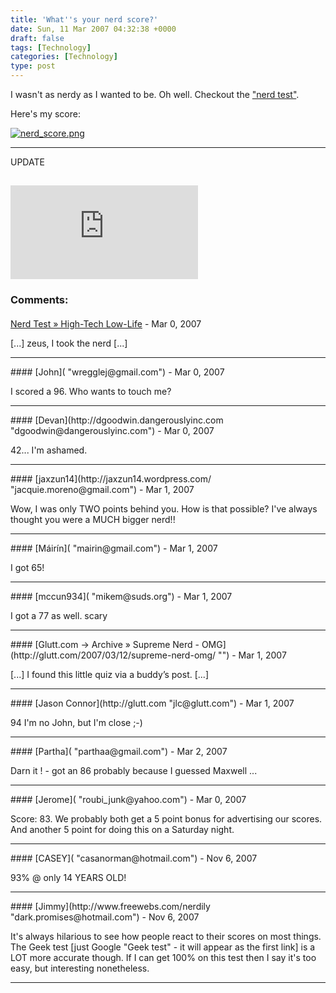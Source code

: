 ```yaml
---
title: 'What''s your nerd score?'
date: Sun, 11 Mar 2007 04:32:38 +0000
draft: false
tags: [Technology]
categories: [Technology]
type: post
---
```


I wasn't as nerdy as I wanted to be. Oh well. Checkout the ["nerd test"](http://www.nerdtests.com/ft_nq.php).

Here's my score:

[![nerd_score.png](http://zeusville.files.wordpress.com/2007/03/nerd_score.png)](http://zeusville.files.wordpress.com/2007/03/nerd_score.png "nerd_score.png")

* * *

UPDATE

[![I am nerdier than 77% of all people. Are you nerdier? Click here to find out!](http://www.nerdtests.com/images/ft/nq.php?val=2732)](http://www.nerdtests.com/ft_nq.php?im)
---
### Comments:
####
[Nerd Test &raquo; High-Tech Low-Life](http://jbowes.dangerouslyinc.com/2007/03/11/nerd-test/ "") - <time datetime="2007-03-11 08:57:08">Mar 0, 2007</time>

\[...\] zeus, I took the nerd \[...\]
<hr />
####
[John]( "wregglej@gmail.com") - <time datetime="2007-03-11 10:54:49">Mar 0, 2007</time>

I scored a 96. Who wants to touch me?
<hr />
####
[Devan](http://dgoodwin.dangerouslyinc.com "dgoodwin@dangerouslyinc.com") - <time datetime="2007-03-11 22:35:55">Mar 0, 2007</time>

42... I'm ashamed.
<hr />
####
[jaxzun14](http://jaxzun14.wordpress.com/ "jacquie.moreno@gmail.com") - <time datetime="2007-03-12 12:00:12">Mar 1, 2007</time>

Wow, I was only TWO points behind you. How is that possible? I've always thought you were a MUCH bigger nerd!!
<hr />
####
[Máirín]( "mairin@gmail.com") - <time datetime="2007-03-12 17:30:48">Mar 1, 2007</time>

I got 65!
<hr />
####
[mccun934]( "mikem@suds.org") - <time datetime="2007-03-12 17:32:17">Mar 1, 2007</time>

I got a 77 as well. scary
<hr />
####
[Glutt.com &rarr; Archive &raquo; Supreme Nerd - OMG](http://glutt.com/2007/03/12/supreme-nerd-omg/ "") - <time datetime="2007-03-12 17:33:57">Mar 1, 2007</time>

\[...\] I found this little quiz via a buddy’s post. \[...\]
<hr />
####
[Jason Connor](http://glutt.com "jlc@glutt.com") - <time datetime="2007-03-12 18:10:58">Mar 1, 2007</time>

94 I'm no John, but I'm close ;-)
<hr />
####
[Partha]( "parthaa@gmail.com") - <time datetime="2007-03-13 22:29:10">Mar 2, 2007</time>

Darn it ! - got an 86 probably because I guessed Maxwell ...
<hr />
####
[Jerome]( "roubi_junk@yahoo.com") - <time datetime="2007-03-11 00:55:50">Mar 0, 2007</time>

Score: 83. We probably both get a 5 point bonus for advertising our scores. And another 5 point for doing this on a Saturday night.
<hr />
####
[CASEY]( "casanorman@hotmail.com") - <time datetime="2007-11-17 17:12:27">Nov 6, 2007</time>

93% @ only 14 YEARS OLD!
<hr />
####
[Jimmy](http://www.freewebs.com/nerdily "dark.promises@hotmail.com") - <time datetime="2007-11-24 01:28:06">Nov 6, 2007</time>

It's always hilarious to see how people react to their scores on most things. The Geek test \[just Google "Geek test" - it will appear as the first link\] is a LOT more accurate though. If I can get 100% on this test then I say it's too easy, but interesting nonetheless.
<hr />
